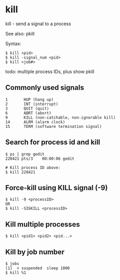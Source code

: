 # kill

kill - send a signal to a process

See also: pkill

Syntax:
```
$ kill <pid>
$ kill -signal_num <pid>
$ kill <job#>
```

todo: multiple process IDs, plus show pkill

## Commonly used signals
```
1       HUP (hang up)
2       INT (interrupt)
3       QUIT (quit)
6       ABRT (abort)
9       KILL (non-catchable, non-ignorable kill)
14      ALRM (alarm clock)
15      TERM (software termination signal)
```

## Search for process id and kill
```
$ ps | grep gedit
220421 pts/3    00:00:06 gedit

# Kill process ID above:
$ kill 220421
```

## Force-kill using KILL signal (-9)
```
$ kill -9 <processID>
OR
$ kill -SIGKILL <processID>
```

## Kill multiple processes
```
$ kill <pid1> <pid2> <pid...>
```

## Kill by job number
```
$ jobs
[1]  + suspended  sleep 1000
$ kill %1
```
